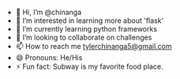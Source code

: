 - 👋 Hi, I’m @chinanga
- 👀 I’m interested in learning more about 'flask'
- 🌱 I’m currently learning python frameworks
- 💞️ I’m looking to collaborate on challenges
- 📫 How to reach me tylerchinanga5@gmail.com
- 😄 Pronouns: He/His
- ⚡ Fun fact: Subway is my favorite food place.

<!---
chinanga/chinanga is a ✨ special ✨ repository because its `README.md` (this file) appears on your GitHub profile.
You can click the Preview link to take a look at your changes.
--->

